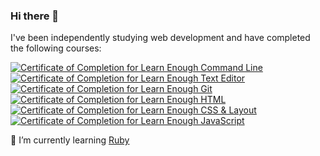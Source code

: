 ### Hi there 👋

I've been independently studying web development and have completed the following courses:

<a href="https://www.learnenough.com/certificates/AaronDCruz"><img src="https://www.learnenough.com/certificates/AaronDCruz/command-line-tutorial.svg" alt="Certificate of Completion for Learn Enough Command Line"></a><a href="https://www.learnenough.com/certificates/AaronDCruz"><img src="https://www.learnenough.com/certificates/AaronDCruz/text-editor-tutorial.svg" alt="Certificate of Completion for Learn Enough Text Editor"></a><a href="https://www.learnenough.com/certificates/AaronDCruz"><img src="https://www.learnenough.com/certificates/AaronDCruz/git-tutorial.svg" alt="Certificate of Completion for Learn Enough Git"></a><a href="https://www.learnenough.com/certificates/AaronDCruz"><img src="https://www.learnenough.com/certificates/AaronDCruz/html-tutorial.svg" alt="Certificate of Completion for Learn Enough HTML"></a><a href="https://www.learnenough.com/certificates/AaronDCruz"><img src="https://www.learnenough.com/certificates/AaronDCruz/css-and-layout-tutorial.svg" alt="Certificate of Completion for Learn Enough CSS &amp; Layout"></a><a href="https://www.learnenough.com/certificates/AaronDCruz"><img src="https://www.learnenough.com/certificates/AaronDCruz/javascript-tutorial.svg" alt="Certificate of Completion for Learn Enough JavaScript"></a>

🌱 I’m currently learning [Ruby](https://www.learnenough.com/ruby)
<!--
**poppacalypse/poppacalypse** is a ✨ _special_ ✨ repository because its `README.md` (this file) appears on your GitHub profile.

Here are some ideas to get you started:

- 🔭 I’m currently working on ...
- 🌱 I’m currently learning ...
- 👯 I’m looking to collaborate on ...
- 🤔 I’m looking for help with ...
- 💬 Ask me about ...
- 📫 How to reach me: ...
- 😄 Pronouns: ...
- ⚡ Fun fact: ...
-->
